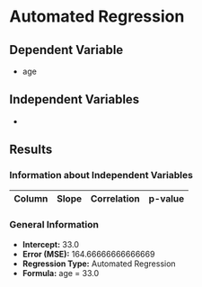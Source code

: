 # Automated Regression

## Dependent Variable
- age

## Independent Variables
- 

## Results

### Information about Independent Variables
| Column | Slope | Correlation | p-value |
|--------|-------|-------------|---------|


### General Information
- **Intercept:** 33.0
- **Error (MSE):** 164.66666666666669
- **Regression Type:** Automated Regression
- **Formula:** age = 33.0
